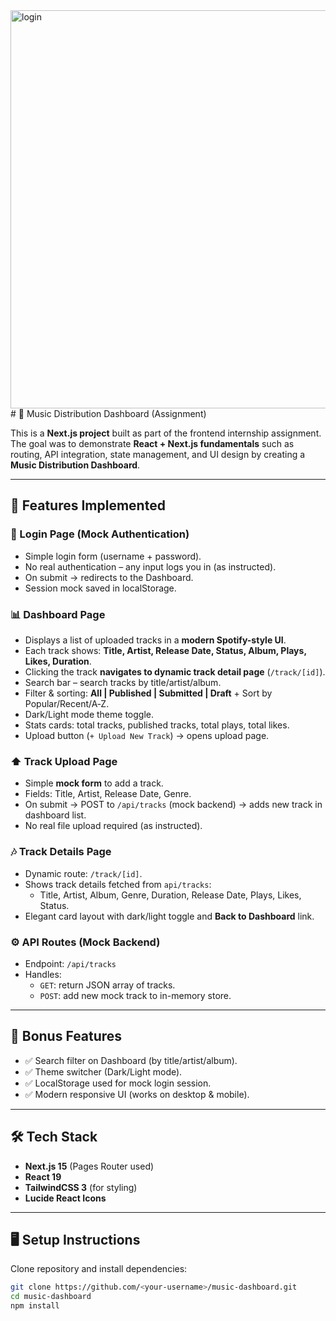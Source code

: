 <img width="1360" height="637" alt="login" src="https://github.com/user-attachments/assets/d3e64806-ade7-4e6c-ba45-ce897ebba38a" />
# 🎵 Music Distribution Dashboard (Assignment)

This is a **Next.js project** built as part of the frontend internship assignment.  
The goal was to demonstrate **React + Next.js fundamentals** such as routing, API integration, state management, and UI design by creating a **Music Distribution Dashboard**.

---

## 🚀 Features Implemented

### 🔐 Login Page (Mock Authentication)
- Simple login form (username + password).
- No real authentication – any input logs you in (as instructed).
- On submit → redirects to the Dashboard.
- Session mock saved in localStorage.

### 📊 Dashboard Page
- Displays a list of uploaded tracks in a **modern Spotify-style UI**.
- Each track shows: **Title, Artist, Release Date, Status, Album, Plays, Likes, Duration**.
- Clicking the track **navigates to dynamic track detail page** (`/track/[id]`).
- Search bar – search tracks by title/artist/album.
- Filter & sorting: **All | Published | Submitted | Draft** + Sort by Popular/Recent/A‑Z.
- Dark/Light mode theme toggle.
- Stats cards: total tracks, published tracks, total plays, total likes.
- Upload button (`+ Upload New Track`) → opens upload page.

### ⬆️ Track Upload Page
- Simple **mock form** to add a track.
- Fields: Title, Artist, Release Date, Genre.
- On submit → POST to `/api/tracks` (mock backend) → adds new track in dashboard list.
- No real file upload required (as instructed).

### 🎶 Track Details Page
- Dynamic route: `/track/[id]`.
- Shows track details fetched from `api/tracks`:
  - Title, Artist, Album, Genre, Duration, Release Date, Plays, Likes, Status.
- Elegant card layout with dark/light toggle and **Back to Dashboard** link.

### ⚙️ API Routes (Mock Backend)
- Endpoint: `/api/tracks`
- Handles:
  - `GET`: return JSON array of tracks.
  - `POST`: add new mock track to in-memory store.

---

## 🌟 Bonus Features
- ✅ Search filter on Dashboard (by title/artist/album).  
- ✅ Theme switcher (Dark/Light mode).  
- ✅ LocalStorage used for mock login session.  
- ✅ Modern responsive UI (works on desktop & mobile).  

---

## 🛠️ Tech Stack
- **Next.js 15** (Pages Router used)
- **React 19**
- **TailwindCSS 3** (for styling)
- **Lucide React Icons**

---

## 🖥️ Setup Instructions

Clone repository and install dependencies:

```bash
git clone https://github.com/<your-username>/music-dashboard.git
cd music-dashboard
npm install

